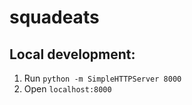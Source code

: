 # squadeats

## Local development:
1. Run `python -m SimpleHTTPServer 8000`
2. Open `localhost:8000`